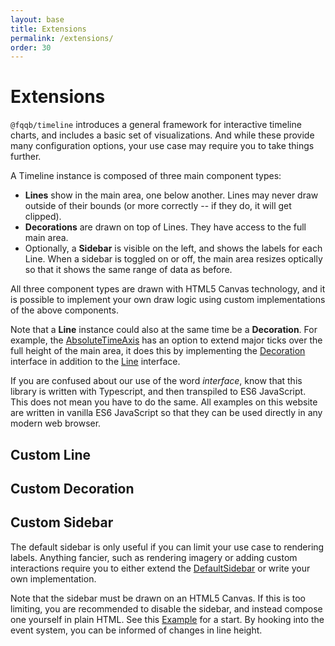 ```yaml
---
layout: base
title: Extensions
permalink: /extensions/
order: 30
---
```


# Extensions

`@fqqb/timeline` introduces a general framework for interactive timeline charts, and includes a basic set of visualizations. And while these provide many configuration options, your use case may require you to take things further.

A Timeline instance is composed of three main component types:

* **Lines** show in the main area, one below another. Lines may never draw outside of their bounds (or more correctly -- if they do, it will get clipped).
* **Decorations** are drawn on top of Lines. They have access to the full main area.
* Optionally, a **Sidebar** is visible on the left, and shows the labels for each Line. When a sidebar is toggled on or off, the main area resizes optically so that it shows the same range of data as before.

All three component types are drawn with HTML5 Canvas technology, and it is possible to implement your own draw logic using custom implementations of the above components.

Note that a **Line** instance could also at the same time be a **Decoration**. For example, the [AbsoluteTimeAxis](/api/AbsoluteTimeAxis/) has an option to extend major ticks over the full height of the main area, it does this by implementing the [Decoration](/api/Decoration/) interface in addition to the [Line](/api/Line/) interface.

If you are confused about our use of the word *interface*, know that this library is written with Typescript, and then transpiled to ES6 JavaScript. This does not mean you have to do the same. All examples on this website are written in vanilla ES6 JavaScript so that they can be used directly in any modern web browser.

## Custom Line

## Custom Decoration

## Custom Sidebar

The default sidebar is only useful if you can limit your use case to rendering labels. Anything fancier, such as rendering imagery or adding custom interactions require you to either extend the [DefaultSidebar](/api/DefaultSidebar/) or write your own implementation.

Note that the sidebar must be drawn on an HTML5 Canvas. If this is too limiting, you are recommended to disable the sidebar, and instead compose one yourself in plain HTML. See this [Example](/api/examples/todo) for a start. By hooking into the event system, you can be informed of changes in line height.
